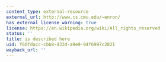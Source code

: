 ```yaml
---
content_type: external-resource
external_url: http://www.cs.cmu.edu/~enron/
has_external_license_warning: true
license: https://en.wikipedia.org/wiki/All_rights_reserved
status: ''
title: is described here
uid: f60fdacc-cbb8-433d-a9e9-94f6997c2821
wayback_url: ''
---
```

